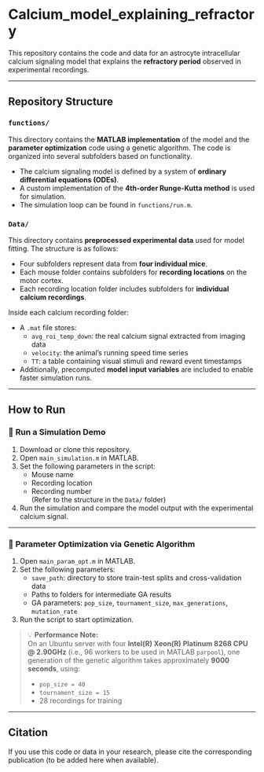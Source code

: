 # Calcium_model_explaining_refractory

This repository contains the code and data for an astrocyte intracellular calcium signaling model that explains the **refractory period** observed in experimental recordings.

---

## Repository Structure

### `functions/`
This directory contains the **MATLAB implementation** of the model and the **parameter optimization** code using a genetic algorithm. The code is organized into several subfolders based on functionality.

- The calcium signaling model is defined by a system of **ordinary differential equations (ODEs)**.
- A custom implementation of the **4th-order Runge-Kutta method** is used for simulation.
- The simulation loop can be found in `functions/run.m`.

### `Data/`
This directory contains **preprocessed experimental data** used for model fitting. The structure is as follows:

- Four subfolders represent data from **four individual mice**.
- Each mouse folder contains subfolders for **recording locations** on the motor cortex.
- Each recording location folder includes subfolders for **individual calcium recordings**.

Inside each calcium recording folder:
- A `.mat` file stores:
  - `avg_roi_temp_down`: the real calcium signal extracted from imaging data
  - `velocity`: the animal’s running speed time series
  - `TT`: a table containing visual stimuli and reward event timestamps
- Additionally, precomputed **model input variables** are included to enable faster simulation runs.

---

## How to Run

### 🧪 **Run a Simulation Demo**

1. Download or clone this repository.
2. Open `main_simulation.m` in MATLAB.
3. Set the following parameters in the script:
   - Mouse name
   - Recording location
   - Recording number  
   (Refer to the structure in the `Data/` folder)
4. Run the simulation and compare the model output with the experimental calcium signal.

---

### 🧬 **Parameter Optimization via Genetic Algorithm**

1. Open `main_param_opt.m` in MATLAB.
2. Set the following parameters:
   - `save_path`: directory to store train-test splits and cross-validation data
   - Paths to folders for intermediate GA results
   - GA parameters: `pop_size`, `tournament_size`, `max_generations`, `mutation_rate`
3. Run the script to start optimization.

> 💡 **Performance Note:**  
> On an Ubuntu server with four **Intel(R) Xeon(R) Platinum 8268 CPU @ 2.90GHz** (i.e., 96 workers to be used in MATLAB `parpool`), one generation of the genetic algorithm takes approximately **9000 seconds**, using:
> - `pop_size = 40`
> - `tournament_size = 15`
> - 28 recordings for training

---

## Citation

If you use this code or data in your research, please cite the corresponding publication (to be added here when available).
